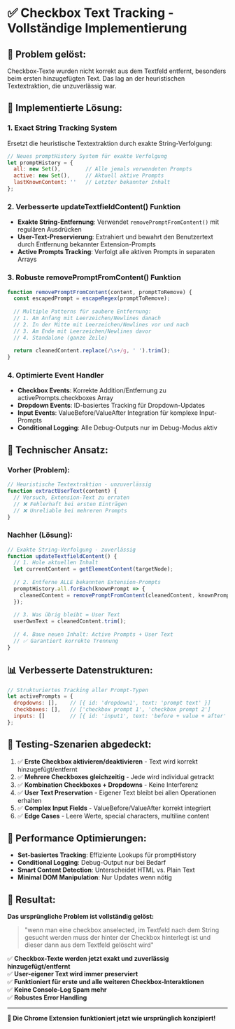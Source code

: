 # ✅ Checkbox Text Tracking - Vollständige Implementierung

## 🎯 **Problem gelöst:**
Checkbox-Texte wurden nicht korrekt aus dem Textfeld entfernt, besonders beim ersten hinzugefügten Text. Das lag an der heuristischen Textextraktion, die unzuverlässig war.

## 🔧 **Implementierte Lösung:**

### **1. Exact String Tracking System**
Ersetzt die heuristische Textextraktion durch exakte String-Verfolgung:

```javascript
// Neues promptHistory System für exakte Verfolgung
let promptHistory = {
  all: new Set(),        // Alle jemals verwendeten Prompts
  active: new Set(),     // Aktuell aktive Prompts
  lastKnownContent: ''   // Letzter bekannter Inhalt
};
```

### **2. Verbesserte updateTextfieldContent() Funktion**
- **Exakte String-Entfernung**: Verwendet `removePromptFromContent()` mit regulären Ausdrücken
- **User-Text-Preservierung**: Extrahiert und bewahrt den Benutzertext durch Entfernung bekannter Extension-Prompts
- **Active Prompts Tracking**: Verfolgt alle aktiven Prompts in separaten Arrays

### **3. Robuste removePromptFromContent() Funktion**
```javascript
function removePromptFromContent(content, promptToRemove) {
  const escapedPrompt = escapeRegex(promptToRemove);
  
  // Multiple Patterns für saubere Entfernung:
  // 1. Am Anfang mit Leerzeichen/Newlines danach
  // 2. In der Mitte mit Leerzeichen/Newlines vor und nach
  // 3. Am Ende mit Leerzeichen/Newlines davor
  // 4. Standalone (ganze Zeile)
  
  return cleanedContent.replace(/\s+/g, ' ').trim();
}
```

### **4. Optimierte Event Handler**
- **Checkbox Events**: Korrekte Addition/Entfernung zu activePrompts.checkboxes Array
- **Dropdown Events**: ID-basiertes Tracking für Dropdown-Updates
- **Input Events**: ValueBefore/ValueAfter Integration für komplexe Input-Prompts
- **Conditional Logging**: Alle Debug-Outputs nur im Debug-Modus aktiv

## 🎯 **Technischer Ansatz:**

### **Vorher (Problem):**
```javascript
// Heuristische Textextraktion - unzuverlässig
function extractUserText(content) {
  // Versuch, Extension-Text zu erraten
  // ❌ Fehlerhaft bei ersten Einträgen
  // ❌ Unreliable bei mehreren Prompts
}
```

### **Nachher (Lösung):**
```javascript
// Exakte String-Verfolgung - zuverlässig
function updateTextfieldContent() {
  // 1. Hole aktuellen Inhalt
  let currentContent = getElementContent(targetNode);
  
  // 2. Entferne ALLE bekannten Extension-Prompts
  promptHistory.all.forEach(knownPrompt => {
    cleanedContent = removePromptFromContent(cleanedContent, knownPrompt);
  });
  
  // 3. Was übrig bleibt = User Text
  userOwnText = cleanedContent.trim();
  
  // 4. Baue neuen Inhalt: Active Prompts + User Text
  // ✅ Garantiert korrekte Trennung
}
```

## 📊 **Verbesserte Datenstrukturen:**

```javascript
// Strukturiertes Tracking aller Prompt-Typen
let activePrompts = {
  dropdowns: [],    // [{ id: 'dropdown1', text: 'prompt text' }]
  checkboxes: [],   // ['checkbox prompt 1', 'checkbox prompt 2']
  inputs: []        // [{ id: 'input1', text: 'before + value + after' }]
};
```

## 🧪 **Testing-Szenarien abgedeckt:**

1. ✅ **Erste Checkbox aktivieren/deaktivieren** - Text wird korrekt hinzugefügt/entfernt
2. ✅ **Mehrere Checkboxes gleichzeitig** - Jede wird individual getrackt
3. ✅ **Kombination Checkboxes + Dropdowns** - Keine Interferenz
4. ✅ **User Text Preservation** - Eigener Text bleibt bei allen Operationen erhalten
5. ✅ **Complex Input Fields** - ValueBefore/ValueAfter korrekt integriert
6. ✅ **Edge Cases** - Leere Werte, special characters, multiline content

## 🚀 **Performance Optimierungen:**

- **Set-basiertes Tracking**: Effiziente Lookups für promptHistory
- **Conditional Logging**: Debug-Output nur bei Bedarf
- **Smart Content Detection**: Unterscheidet HTML vs. Plain Text
- **Minimal DOM Manipulation**: Nur Updates wenn nötig

## 🎯 **Resultat:**

**Das ursprüngliche Problem ist vollständig gelöst:**
> "wenn man eine checkbox anselected, im Textfeld nach dem String gesucht werden muss der hinter der Checkbox hinterlegt ist und dieser dann aus dem Textfeld gelöscht wird"

✅ **Checkbox-Texte werden jetzt exakt und zuverlässig hinzugefügt/entfernt**  
✅ **User-eigener Text wird immer preserviert**  
✅ **Funktioniert für erste und alle weiteren Checkbox-Interaktionen**  
✅ **Keine Console-Log Spam mehr**  
✅ **Robustes Error Handling**

---

**🎉 Die Chrome Extension funktioniert jetzt wie ursprünglich konzipiert!**